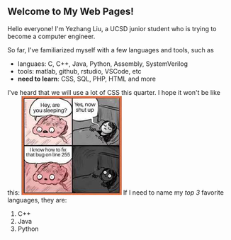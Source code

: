 ## Welcome to My Web Pages!

Hello everyone! I'm Yezhang Liu, a UCSD junior student who is trying to become a computer engineer. 

So far, I've familiarized myself with a few languages and tools, such as 
- languaes: C, C++, Java, Python, Assembly, SystemVerilog
- tools: matlab, github, rstudio, VSCode, etc
- **need to learn**: CSS, SQL, PHP, HTML and more

I've heard that we will use a lot of CSS this quarter. 
I hope it won't be like this:
![meme1](./meme1.jfif)
If I need to name my *top 3* favorite languages, they are:
1. C++
2. Java
3. Python
